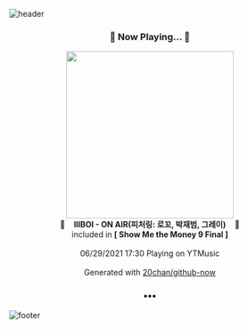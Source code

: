 ![header](https://capsule-render.vercel.app/api?type=wave&height=170&section=header&text=Hi.%20I'm%20SHIFT&fontColor=090707&fontAlignX=45&fontAlignY=65&fontSize=100)

<h3 align="center">🎵 Now Playing... 🎵</h3>
<p align="center">
  <a href="https://music.youtube.com/watch?v=PjLMkI9lt2c">
    <img width="300" src="https://lh3.googleusercontent.com/7MhHhNtJHQq1Tdkq-uhs3EGhlwMe5K6Mhk5Ti9D1u_77pwsIE3xRACrRUYPmnCMatTocGczNEDoNTb2Q">
  </a>
  <br>
  🎵&nbsp&nbsp&nbsp <b>lIlBOI - ON AIR(피처링: 로꼬, 박재범, 그레이)</b> &nbsp&nbsp&nbsp🎵
  <br>
  included in <b>[ Show Me the Money 9 Final ]</b>
  
  <br />
  <br />
  06/29/2021 17:30 Playing on YTMusic
  <br />
  <br />
  Generated with <a href="https://github.com/20chan/github-now">20chan/github-now</a>
</p>

<h3 align="center">•••</h3>

![footer](https://capsule-render.vercel.app/api?type=wave&height=150&section=footer)
